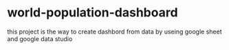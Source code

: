# world-population-dashboard
this project is the way to create dashbord from data by useing google sheet and google data studio
